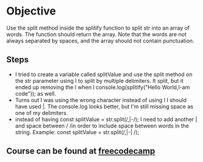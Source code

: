 # Objective
Use the split method inside the splitify function to split str into an array of words. The function should return the array. Note that the words are not always separated by spaces, and the array should not contain punctuation.

## Steps
- I tried to create a variable called splitValue and use the split method on the str parameter using I to split by multiple delimiters.  It split, but it ended up removing the I when I console.log(splitify("Hello World,I-am code")); as well.
- Turns out I was using the wrong character instead of using I I should have used |.  The console.log looks better, but I'm still missing space as one of my delimiters.
- instead of having const splitValue = str.split(/,|-/);  I need to add another | and space between / /in order to include space between words in the string.  Example: const splitValue = str.split(/,|-| /);

## Course can be found at [freecodecamp](https://www.freecodecamp.org/learn/javascript-algorithms-and-data-structures/functional-programming/split-a-string-into-an-array-using-the-split-method)
